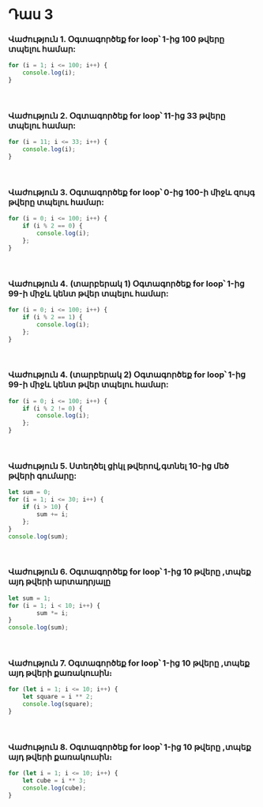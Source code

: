 # Դաս 3
### Վաժություն 1. Օգտագործեք for loop՝ 1-ից 100 թվերը տպելու համար:

```js
for (i = 1; i <= 100; i++) {
	console.log(i);
} 
```
<br>

### Վաժություն 2.  Օգտագործեք for loop՝ 11-ից 33 թվերը տպելու համար:

```js
for (i = 11; i <= 33; i++) {
	console.log(i);
}
```
<br>

### Վաժություն 3. Օգտագործեք for loop՝ 0-ից 100-ի միջև զույգ թվերը տպելու համար:


```js
for (i = 0; i <= 100; i++) {
	if (i % 2 == 0) {
		console.log(i);
    };
}
```
<br>

### Վաժություն 4․ (տարբերակ 1) Օգտագործեք for loop՝ 1-ից 99-ի միջև կենտ թվեր տպելու համար:


```js
for (i = 0; i <= 100; i++) {
	if (i % 2 == 1) {
		console.log(i);
    };
}
```

<br>

### Վաժություն 4. (տարբերակ 2) Օգտագործեք for loop՝ 1-ից 99-ի միջև կենտ թվեր տպելու համար:


```js
for (i = 0; i <= 100; i++) {
	if (i % 2 != 0) {
		console.log(i);
    };
}
```

<br>

### Վաժություն 5. Ստեղծել ցիկլ թվերով,գտնել 10-ից մեծ թվերի գումարը:


```js
let sum = 0;
for (i = 1; i <= 30; i++) {
	if (i > 10) {
		sum += i;
   	};
}
console.log(sum);
```
<br>

### Վաժություն 6. Օգտագործեք for loop՝ 1-ից 10 թվերը ,տպեք այդ թվերի արտադրյալը


```js
let sum = 1;
for (i = 1; i < 10; i++) {
		sum *= i; 
}
console.log(sum);
```

<br>

### Վաժություն 7. Օգտագործեք for loop՝ 1-ից 10 թվերը ,տպեք այդ թվերի քառակուսին։

```js
for (let i = 1; i <= 10; i++) {
	let square = i ** 2;
 	console.log(square);
}
```

<br>

### Վաժություն 8. Օգտագործեք for loop՝ 1-ից 10 թվերը ,տպեք այդ թվերի քառակուսին։

```js
for (let i = 1; i <= 10; i++) {
	let cube = i ** 3;
 	console.log(cube);
}
```